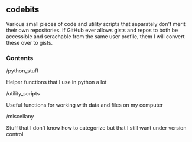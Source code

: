 ## codebits

Various small pieces of code and utility scripts that separately don't merit their own repositories. If GitHub ever allows gists and repos to both be accessible and serachable from the same user profile, them I will convert these over to gists.


### Contents

/python_stuff

Helper functions that I use in python a lot

/utility_scripts

Useful functions for working with data and files on my computer

/miscellany

Stuff that I don't know how to categorize but that I still want under version control

